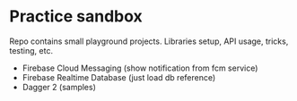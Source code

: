 # Practice sandbox
Repo contains small playground projects. Libraries setup, API usage, tricks, testing, etc.
- Firebase Cloud Messaging (show notification from fcm service)
- Firebase Realtime Database (just load db reference)
- Dagger 2 (samples)

